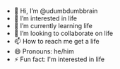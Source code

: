 - 👋 Hi, I’m @udumbdumbbrain
- 👀 I’m interested in life
- 🌱 I’m currently learning life
- 💞️ I’m looking to collaborate on life
- 📫 How to reach me get a life
- 😄 Pronouns: he/him
- ⚡ Fun fact: I'm interested in life

<!---
udumbdumbbrain/udumbdumbbrain is a ✨ special ✨ repository because its `README.md` (this file) appears on your GitHub profile.
You can click the Preview link to take a look at your changes.
--->
